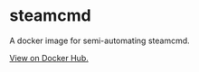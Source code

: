steamcmd
========

A docker image for semi-automating steamcmd.

[View on Docker Hub.](https://hub.docker.com/r/shru/steamcmd)
